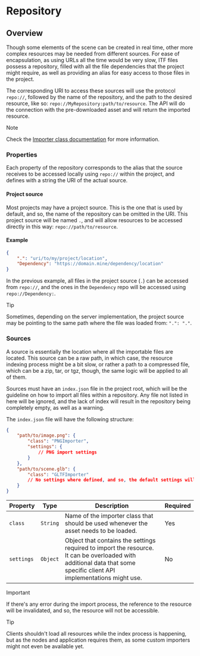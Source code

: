 # Repository

## Overview

Though some elements of the scene can be created in real time, other more complex resources may be needed from different sources. For ease of encapsulation, as using URLs all the time would be very slow, ITF files possess a repository, filled with all the file dependencies that the project might require, as well as providing an alias for easy access to those files in the project.

The corresponding URI to access these sources will use the protocol `repo://`, followed by the name of the repository, and the path to the desired resource, like so: `repo://MyRepository:path/to/resource`. The API will do the connection with the pre-downloaded asset and will return the imported resource.

> [!NOTE]
> Check the [Importer class documentation](./Importer/) for more information.

### Properties

Each property of the repository corresponds to the alias that the source receives to be accessed locally using `repo://` within the project, and defines with a string the URI of the actual source.

#### Project source

Most projects may have a project source. This is the one that is used by default, and so, the name of the repository can be omitted in the URI. This project source will be named `.`, and will allow resources to be accessed directly in this way: `repo://path/to/resource`.

#### Example

```json
{
    ".": "uri/to/my/project/location",
    "Dependency": "https://domain.mine/dependency/location"
}
```

In the previous example, all files in the project source (`.`) can be accessed from `repo://`, and the ones in the `Dependency` repo will be accessed using `repo://Dependency:`.

> [!TIP]
> Sometimes, depending on the server implementation, the project source may be pointing to the same path where the file was loaded from: `".": "."`.

### Sources

A source is essentially the location where all the importable files are located. This source can be a raw path, in which case, the resource indexing process might be a bit slow, or rather a path to a compressed file, which can be a zip, tar, or tgz, though, the same logic will be applied to all of them.

Sources must have an `index.json` file in the project root, which will be the guideline on how to import all files within a repository. Any file not listed in here will be ignored, and the lack of index will result in the repository being completely empty, as well as a warning.

The `index.json` file will have the following structure:

```json
{
    "path/to/image.png": {
        "class": "PNGImporter",
        "settings": {
            // PNG import settings
        }
    },
    "path/to/scene.glb": {
        "class": "GLTFImporter"
        // No settings where defined, and so, the default settings will be used
    }
}
```

| Property | Type | Description | Required |
|----------|------|-------------|----------|
| `class` | `String` | Name of the importer class that should be used whenever the asset needs to be loaded. | Yes |
| `settings` | `Object` | Object that contains the settings required to import the resource. It can be overloaded with additional data that some specific client API implementations might use. | No |

> [!IMPORTANT]
> If there's any error during the import process, the reference to the resource will be invalidated, and so, the resource will not be accessible.

> [!TIP]
> Clients shouldn't load all resources while the index process is happening, but as the nodes and application requires them, as some custom importers might not even be available yet.
